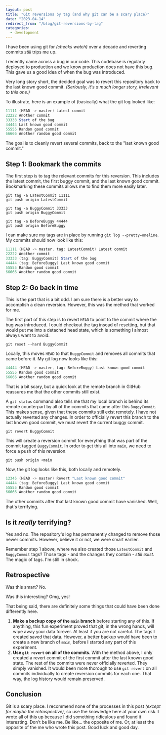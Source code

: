 ```yaml
---
layout: post
title: "Git reversions by tag (and why git can be a scary place)"
date: "2023-04-14"
redirect_from: "/blog/git-reversions-by-tag"
categories:
  - development
---
```


I have been using git for _(checks watch)_ over a decade and reverting commits _still_ trips me up. 

I recently came across a bug in our code. This codebase is regularly deployed to production and we know production does not have this bug. This gave us a good idea of when the bug was introduced. 

Very long story short, the decided goal was to revert this repository back to the last known good commit. _(Seriously, it's a much longer story, irrelevant to this one.)_

To illustrate, here is an example of (basically) what the git log looked like:

```powershell
11111 (HEAD -> master) Latest commit
22222 Another commit
33333 Start of the bug
44444 Last known good commit
55555 Random good commit
66666 Another random good commit
```

The goal is to cleanly revert several commits, back to the "last known good commit."


## Step 1: Bookmark the commits

The first step is to tag the relevant commits for this reversion. This includes the latest commit, the first buggy commit, and the last known good commit. Bookmarking these commits allows me to find them more easily later.

```
git tag -a LatestCommit 11111
git push origin LatestCommit

git tag -a BuggyCommit 33333
git push origin BuggyCommit

git tag -a BeforeBuggy 44444
git push origin BeforeBuggy
```

I can make sure my tags are in place by running `git log --pretty=oneline`. My commits should now look like this:

```powershell
11111 (HEAD -> master, tag: LatestCommit) Latest commit
22222 Another commit
33333 (tag: BuggyCommit) Start of the bug
44444 (tag: BeforeBuggy) Last known good commit
55555 Random good commit
66666 Another random good commit
```


## Step 2: Go back in time

This is the part that is a bit odd. I am sure there is a better way to accomplish a clean reversion. However, this was the method that worked for me.

The first part of this step is to revert `HEAD` to point to the commit where the bug was introduced. I could checkout the tag insead of resetting, but that would put me into a detached head state, which is something I almost always want to avoid.

```
git reset --hard BuggyCommit
```

Locally, this moves `HEAD` to that `BuggyCommit` and removes all commits that came before it. My git log now looks like this:

```powershell
44444 (HEAD -> master, tag: BeforeBuggy) Last known good commit
55555 Random good commit
66666 Another random good commit
```

That is a bit scary, but a quick look at the remote branch in GitHub reassures me that the other commits still exist. 

A `git status` command also tells me that my local branch is behind its remote counterpart by all of the commits that came after this `BuggyCommit`. This makes sense, given that these commits still exist remotely. I have not actually reverted any changes. In order to officially revert this branch to the last known good commit, we must revert the current buggy commit.

```
git revert BuggyCommit
```

This will create a reversion commit for everything that was part of the commit tagged `BuggyCommit`. In order to get this all into `main`, we need to force a push of this reversion.

```
git push origin +main
```

Now, the git log looks like this, both locally and remotely.

```powershell
12345 (HEAD -> master) Revert "Last known good commit"
44444 (tag: BeforeBuggy) Last known good commit
55555 Random good commit
66666 Another random good commit
```

The other commits after that last known good commit have vanished. Well, that's terrifying.


## Is it _really_ terrifying?

Yes and no. The repository's log has permanently changed to remove those newer commits. However, believe it or not, we were smart earlier. 

Remember step 1 above, where we also created those `LatestCommit` and `BuggyCommit` tags? Those tags - and the changes they contain - _still exist_. The magic of tags. I'm still in shock.


## Retrospective

Was this smart? No. 

Was this interesting? Omg, yes!

That being said, there are definitely some things that could have been done differently here.

1. __Make a backup copy of the `main` branch__ before starting any of this. If anything, this fun experiment proved that git, in the wrong hands, will wipe away your data forever. At least if you are not careful. The tags I created saved that data. However, a better backup would have been to create a new branch of `main`, before I started any part of this experiment.
1. __Use `git revert` on all of the commits__. With the method above, I only created a revert commit of the first commit after the last known good state. The rest of the commits were never officially reverted. They simply vanished. It would been more thorough to use `git revert` on all commits individually to create reversion commits for each one. That way, the log history would remain preserved.


## Conclusion

Git is a scary place. I recommend none of the processes in this post _(except for maybe the retrospective)_, so use the knowledge here at your own risk. I wrote all of this up because I did something ridiculous and found it interesting. Don't be like me. Be like... the opposite of me. Or, at least the opposite of the me who wrote this post. Good luck and good day.


